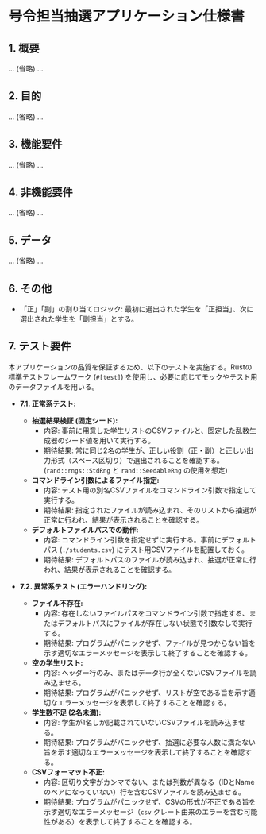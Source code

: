 # 号令担当抽選アプリケーション仕様書

## 1. 概要
... (省略) ...

## 2. 目的
... (省略) ...

## 3. 機能要件
... (省略) ...

## 4. 非機能要件
... (省略) ...

## 5. データ
... (省略) ...

## 6. その他
*   「正」「副」の割り当てロジック: 最初に選出された学生を「正担当」、次に選出された学生を「副担当」とする。

## 7. テスト要件

本アプリケーションの品質を保証するため、以下のテストを実施する。Rustの標準テストフレームワーク (`#[test]`) を使用し、必要に応じてモックやテスト用のデータファイルを用いる。

*   **7.1. 正常系テスト:**
    *   **抽選結果検証 (固定シード):**
        *   内容: 事前に用意した学生リストのCSVファイルと、固定した乱数生成器のシード値を用いて実行する。
        *   期待結果: 常に同じ2名の学生が、正しい役割（正・副）と正しい出力形式（スペース区切り）で選出されることを確認する。(`rand::rngs::StdRng` と `rand::SeedableRng` の使用を想定)
    *   **コマンドライン引数によるファイル指定:**
        *   内容: テスト用の別名CSVファイルをコマンドライン引数で指定して実行する。
        *   期待結果: 指定されたファイルが読み込まれ、そのリストから抽選が正常に行われ、結果が表示されることを確認する。
    *   **デフォルトファイルパスでの動作:**
        *   内容: コマンドライン引数を指定せずに実行する。事前にデフォルトパス (`./students.csv`) にテスト用CSVファイルを配置しておく。
        *   期待結果: デフォルトパスのファイルが読み込まれ、抽選が正常に行われ、結果が表示されることを確認する。

*   **7.2. 異常系テスト (エラーハンドリング):**
    *   **ファイル不存在:**
        *   内容: 存在しないファイルパスをコマンドライン引数で指定する、またはデフォルトパスにファイルが存在しない状態で引数なしで実行する。
        *   期待結果: プログラムがパニックせず、ファイルが見つからない旨を示す適切なエラーメッセージを表示して終了することを確認する。
    *   **空の学生リスト:**
        *   内容: ヘッダー行のみ、またはデータ行が全くないCSVファイルを読み込ませる。
        *   期待結果: プログラムがパニックせず、リストが空である旨を示す適切なエラーメッセージを表示して終了することを確認する。
    *   **学生数不足 (2名未満):**
        *   内容: 学生が1名しか記載されていないCSVファイルを読み込ませる。
        *   期待結果: プログラムがパニックせず、抽選に必要な人数に満たない旨を示す適切なエラーメッセージを表示して終了することを確認する。
    *   **CSVフォーマット不正:**
        *   内容: 区切り文字がカンマでない、または列数が異なる（IDとNameのペアになっていない）行を含むCSVファイルを読み込ませる。
        *   期待結果: プログラムがパニックせず、CSVの形式が不正である旨を示す適切なエラーメッセージ（`csv` クレート由来のエラーを含む可能性がある）を表示して終了することを確認する。
